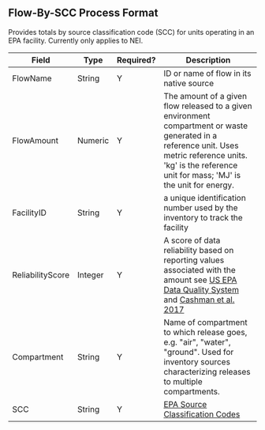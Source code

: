 ## Flow-By-SCC Process Format
Provides totals by source classification code (SCC) for units operating in an EPA facility. Currently only applies to NEI.

Field | Type | Required? | Description
----- | ---- | --------  | -----------
FlowName | String | Y | ID or name of flow in its native source
FlowAmount | Numeric | Y | The amount of a given flow released to a given environment compartment or waste generated in a reference unit. Uses metric reference units. 'kg' is the reference unit for mass; 'MJ' is the unit for energy.
FacilityID | String | Y | a unique identification number used by the inventory to track the facility
ReliabilityScore | Integer | Y | A score of data reliability based on reporting values associated with the amount see [US EPA Data Quality System](https://cfpub.epa.gov/si/si_public_record_report.cfm?dirEntryId=321834) and [Cashman et al. 2017](http://dx.doi.org/10.1021/acs.est.6b02160)
Compartment | String | Y | Name of compartment to which release goes, e.g. "air", "water", "ground". Used for inventory sources characterizing releases to multiple compartments.
SCC | String | Y | [EPA Source Classification Codes](https://ofmpub.epa.gov/sccsearch/)
